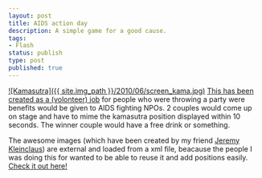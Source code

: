 ```yaml
---
layout: post
title: AIDS action day
description: A simple game for a good cause.
tags:
- Flash
status: publish
type: post
published: true
---
```

[![Kamasutra]({{ site.img_path }}/2010/06/screen_kama.jpg)](http://yannick-lohse.fr/2010/06/aids-action-day/)
[This has been created as a (volonteer) job](http://code.yannick-lohse.fr/kamasutra/sidaction.php) for people who were throwing a party were benefits would be given to AIDS fighting NPOs. 2 couples would come up on stage and have to mime the kamasutra position displayed within 10 seconds. The winner couple would have a free drink or something.

The awesome images (which have been created by my friend [Jeremy Kleinclaus](http://www.gecko-webdesign.fr/)) are external and loaded from a xml file, beacause the people I was doing this for wanted to be able to reuse it and add positions easily. [Check it out here!](http://code.yannick-lohse.fr/kamasutra/sidaction.php)
